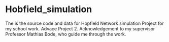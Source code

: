 # Hobfield_simulation
The is the source code and data for Hopfield Network simulation Project for my school work. Advace Project 2.
 Acknowledgement to my supervisor Professor Mathias Bode, who guide me through the work.
